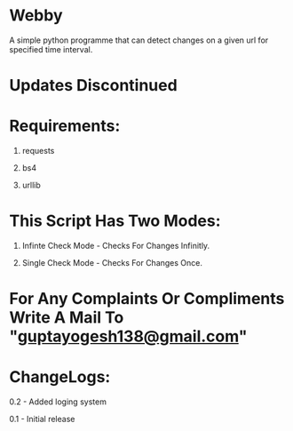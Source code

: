 # Webby
A simple python programme that can detect changes on a given url for specified time interval.

# Updates Discontinued

# Requirements:
 1. requests
 
 2. bs4
 
 3. urllib
 

# This Script Has Two Modes:
1. Infinte Check Mode - Checks For Changes Infinitly.

2. Single Check Mode - Checks For Changes Once. 

# For Any Complaints Or Compliments Write A Mail To "guptayogesh138@gmail.com"

# ChangeLogs:
0.2 - Added loging system

0.1 - Initial release
